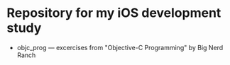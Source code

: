 # Repository for my iOS development study
- objc_prog — excercises from "Objective-C Programming" by Big Nerd Ranch

